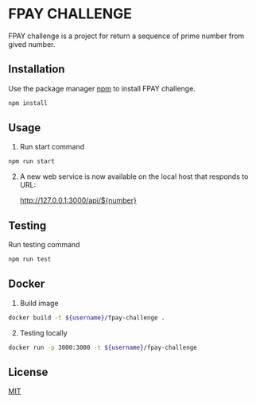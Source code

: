 # FPAY CHALLENGE

FPAY challenge is a project for return a sequence of prime number from gived number.

## Installation

Use the package manager [npm](https://www.npmjs.com/) to install FPAY challenge.

```bash
npm install
```

## Usage

1. Run start command

```bash
npm run start
```

2. A new web service is now available on the local host that responds to URL:

    http://127.0.0.1:3000/api/${number}

## Testing

Run testing command

```bash
npm run test
```

## Docker

1. Build image

```bash
docker build -t ${username}/fpay-challenge .
```

2. Testing locally

```bash
docker run -p 3000:3000 -t ${username}/fpay-challenge
```

## License

[MIT](https://choosealicense.com/licenses/mit/)